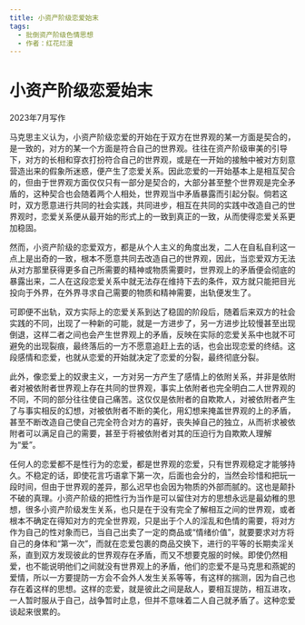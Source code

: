 ```yaml
---
title: 小资产阶级恋爱始末
tags:
  - 批倒资产阶级色情思想
  - 作者：红花烂漫
---
```


# 小资产阶级恋爱始末

2023年7月写作

马克思主义认为，小资产阶级恋爱的开始在于双方在世界观的某一方面是契合的，是一致的，对方的某一个方面是符合自己的世界观。往往在资产阶级审美的引导下，对方的长相和穿衣打扮符合自己的世界观，或是在一开始的接触中被对方刻意营造出来的假象所迷惑，便产生了恋爱关系。因此恋爱的一开始基本上是相互契合的，但由于世界观方面仅仅只有一部分是契合的，大部分甚至整个世界观是完全矛盾的，这种契合也会随着两个人相处，世界观当中矛盾暴露而引起分裂。倘若这时，双方愿意进行共同的社会实践，共同进步，相互在共同的实践中改造自己的世界观时，恋爱关系便从最开始的形式上的一致到真正的一致，从而使得恋爱关系更加稳固。

然而，小资产阶级的恋爱双方，都是从个人主义的角度出发，二人在自私自利这一点上是出奇的一致，根本不愿意共同去改造自己的世界观，因此，当恋爱双方无法从对方那里获得更多自己所需要的精神或物质需要时，世界观上的矛盾便会彻底的暴露出来，二人在这段恋爱关系中就无法存在维持下去的条件，双方就只能把目光投向于外界，在外界寻求自己需要的物质和精神需要，出轨便发生了。

可即便不出轨，双方实际上的恋爱关系到达了稳固的阶段后，随着后来双方的社会实践的不同，出现了一种新的可能，就是一方进步了，另一方进步比较慢甚至出现倒退，这样二者之间也会产生世界观上的矛盾，反映在实际的恋爱关系中也就不可避免的出现裂痕，最终落后的一方不愿意追赶上去的话，也会出现恋爱的终结。这段感情和恋爱，也就从恋爱的开始就决定了恋爱的分裂，最终彻底分裂。

此外，像恋爱上的奴隶主义，一方对另一方产生了感情上的依附关系，并非是依附者对被依附者世界观上存在共同的世界观，事实上依附者也完全明白二人世界观的不同，不同的部分往往使自己痛苦。这仅仅是依附者的自欺欺人，对被依附者产生了与事实相反的幻想，对被依附者不断的美化，用幻想来掩盖世界观的上的矛盾，甚至不断改造自己使自己完全符合对方的喜好，丧失掉自己的独立，从而祈求被依附者可以满足自己的需要，甚至于将被依附者对其的压迫行为自欺欺人理解为“爱”。

任何人的恋爱都不是性行为的恋爱，都是世界观的恋爱，只有世界观稳定才能够持久。不稳定的话，即使花言巧语拿下第一次，后面也会分的，当然会珍惜和把玩一段时间，但由于世界观的差异，那么迟早也会因为物质的外部而腻的。这也是颠扑不破的真理。小资产阶级的把性行为当作是可以留住对方的思想永远是最幼稚的思想，很多小资产阶级发生关系，也只是在于没有完全了解相互之间的世界观，或者根本不确定在得知对方的完全世界观，只是出于个人的淫乱和色情的需要，将对方作为自己的性对象而已，当自己出卖了一定的商品或“情绪价值”，就要要求对方将自己的身体和“第一次”，而就在恋爱包裹的商品交换下，进行的平等的长期卖淫关系，直到双方发现彼此的世界观存在矛盾，而又不想要克服的时候。即使仍然相爱，也不能说明他们之间就没有世界观上的矛盾，他们的恋爱不是马克思和燕妮的爱情，所以一方要提防一方会不会外人发生关系等等，有这样的揣测，因为自己也存在着这样的思想。这样的恋爱，就是彼此之间是敌人，要相互提防，相互进攻，一人暂时服从于自己，战争暂时止息，但并不意味着二人自己就矛盾了。这种恋爱谈起来很累的。

